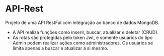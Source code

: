 # API-Rest
Projeto de uma API RestFul com integração ao banco de dados MongoDB. 

- A API realiza funções como inserir, buscar, atualizar e deletar (CRUD).
- As rotas são protegidas pelo token Jwt, e somente usuários do tipo Admin podem realizar ações como administradores. Os
usuários se limita apenas a buscar e atualizar a si mesmo.
